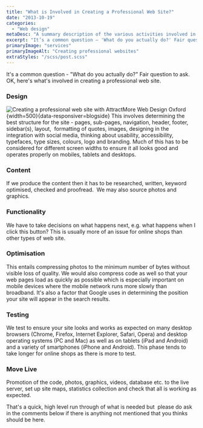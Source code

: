 ```yaml
---
title: "What is Involved in Creating a Professional Web Site?"
date: "2013-10-19"
categories:
  - "Web design"
metaDesc: "A summary description of the various activities involved in creating a professional web site. It's not as straightforward as you might think!"
excerpt: "It’s a common question – 'What do you actually do?' Fair question to ask. OK, here’s what’s involved in creating a professional web site and how your business will benefit from this approach."
primaryImage: "services"
primaryImageAlt: "Creating professional websites"
extraStyles: "/scss/post.scss"
---
```


It's a common question - "What do you actually do?" Fair question to ask. OK, here's what's involved in creating a professional web site.

### Design

![Creating a professional web site with AttractMore Web Design Oxford](/optim/blog/services.jpg){width=500}{data-responsiver=blogside}
This involves determining the best structure for the site - pages, sub-pages, navigation, header, footer, sidebar(s), layout,  formatting of quotes, images, designing in the integration with social media, thinking about usability, accessibility, typefaces, type sizes, colours, logo and branding. Much of this has to be considered for different screen widths to ensure it all looks good and operates properly on mobiles, tablets and desktops.

### Content

If we produce the content then it has to be researched, written, keyword optimised, checked and proofread.  We may also source photos and graphics.

### Functionality

We have to take decisions on what happens next, e.g. what happens when I click this button? This is usually more of an issue for online shops than other types of web site.

### Optimisation

This entails compressing photos to the minimum number of bytes without visible loss of quality. We would also compress code as well so that your web pages load as quickly as possible which is especially important on mobile devices where the mobile network runs more slowly than broadband. It's also a factor that Google uses in determining the position your site will appear in the search results.

### Testing

We test to ensure your site looks and works as expected on many desktop browsers (Chrome, Firefox, Internet Explorer, Safari, Opera) and desktop operating systems (PC and Mac) as well as on tablets (iPad and Android) and a variety of smartphones (iPhone and Android). This phase tends to take longer for online shops as there is more to test.

### Move Live

Promotion of the code, photos, graphics, videos, database etc. to the live server, set up site maps, statistics collection and check that all is working as expected.

That's a quick, high level run through of what is needed but  please do ask in the comments below if there is anything not mentioned that you thinks should be here.
